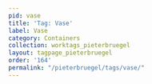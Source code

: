 ```yaml
---
pid: vase
title: 'Tag: Vase'
label: Vase
category: Containers
collection: worktags_pieterbruegel
layout: tagpage_pieterbruegel
order: '164'
permalink: "/pieterbruegel/tags/vase/"
---
```

